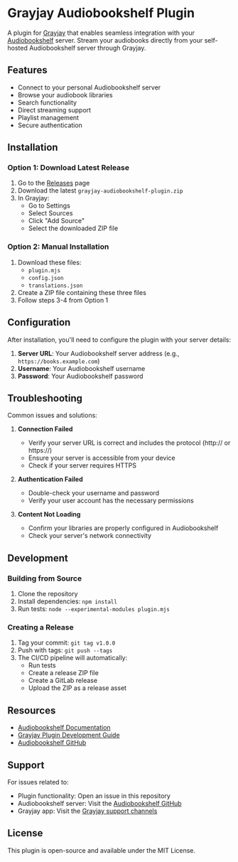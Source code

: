 # Grayjay Audiobookshelf Plugin

A plugin for [Grayjay](https://grayjay.app/) that enables seamless integration with your [Audiobookshelf](https://www.audiobookshelf.org/) server. Stream your audiobooks directly from your self-hosted Audiobookshelf server through Grayjay.

## Features

- Connect to your personal Audiobookshelf server
- Browse your audiobook libraries
- Search functionality
- Direct streaming support
- Playlist management
- Secure authentication

## Installation

### Option 1: Download Latest Release
1. Go to the [Releases](../releases) page
2. Download the latest `grayjay-audiobookshelf-plugin.zip`
3. In Grayjay:
   - Go to Settings
   - Select Sources
   - Click "Add Source"
   - Select the downloaded ZIP file

### Option 2: Manual Installation
1. Download these files:
   - `plugin.mjs`
   - `config.json`
   - `translations.json`
2. Create a ZIP file containing these three files
3. Follow steps 3-4 from Option 1

## Configuration

After installation, you'll need to configure the plugin with your server details:

1. **Server URL**: Your Audiobookshelf server address (e.g., `https://books.example.com`)
2. **Username**: Your Audiobookshelf username
3. **Password**: Your Audiobookshelf password

## Troubleshooting

Common issues and solutions:

1. **Connection Failed**
   - Verify your server URL is correct and includes the protocol (http:// or https://)
   - Ensure your server is accessible from your device
   - Check if your server requires HTTPS

2. **Authentication Failed**
   - Double-check your username and password
   - Verify your user account has the necessary permissions

3. **Content Not Loading**
   - Confirm your libraries are properly configured in Audiobookshelf
   - Check your server's network connectivity

## Development

### Building from Source
1. Clone the repository
2. Install dependencies: `npm install`
3. Run tests: `node --experimental-modules plugin.mjs`

### Creating a Release
1. Tag your commit: `git tag v1.0.0`
2. Push with tags: `git push --tags`
3. The CI/CD pipeline will automatically:
   - Run tests
   - Create a release ZIP file
   - Create a GitLab release
   - Upload the ZIP as a release asset

## Resources

- [Audiobookshelf Documentation](https://api.audiobookshelf.org/)
- [Grayjay Plugin Development Guide](https://github.com/TheDcoder/Grayjay/blob/master/plugin-development.md)
- [Audiobookshelf GitHub](https://github.com/advplyr/audiobookshelf)

## Support

For issues related to:
- Plugin functionality: Open an issue in this repository
- Audiobookshelf server: Visit the [Audiobookshelf GitHub](https://github.com/advplyr/audiobookshelf)
- Grayjay app: Visit the [Grayjay support channels](https://grayjay.app/support)

## License

This plugin is open-source and available under the MIT License.